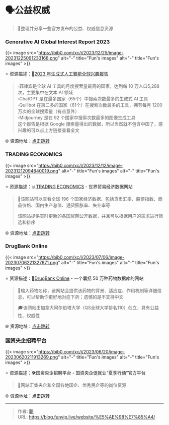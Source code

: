 # 🗣公益权威


> 🤖整理并分享一些官方发布的公益、权威信息资源
>

<!--more-->

### Generative AI Global Interest Report 2023

{{< image src="https://bib0.com/xc/i/2023/12/25/image-20231225091233168.png" alt="-"  title="Fun's images" alt="-"  title="Fun's images" >}}    

⭐️  资源描述：🤖[2023 年生成式人工智能全球兴趣报告](https://www.electronicshub.org/generative-ai-global-interest-report-2023/)

>▫️菲律宾是全球 AI 工具的月度搜索量最高的国家，达到每 10 万人口5,288次，主要集中在文本 AI 领域  
>▫️ChatGPT 是在最多国家（65个）中搜索次数最多的生成式 AI 工具  
>▫️Quillbot 在第二多的国家（61个）在搜索次数最多的工具，拥有每月 1200 万次的全球搜索量（有点意外）  
>▫️Midjourney 是在 92 个国家中搜索次数最多的图像生成工具  
>这个报告是根据 Google 搜索量得出的数据，所以当然就不包含中国了，感兴趣的可以点上方链接查看全文

🌐 资源地址：[点击跳转](https://www.electronicshub.org/generative-ai-global-interest-report-2023/)

### TRADING ECONOMICS

{{< image src="https://bib0.com/xc/i/2023/12/12/image-20231212094840019.png" alt="-"  title="Fun's images" alt="-"  title="Fun's images" >}}    

⭐️  资源描述：📊[TRADING ECONOMICS](https://zh.tradingeconomics.com/) - 世界贸易经济数据网站

>📄该网站可以查看全球 196 个国家经济数据、包括货币汇率、股票指数、商品价格、国内生产总值、通货膨胀率、失业率等
>
>该网站提供实时更新的各国官网公开数据，并且可以根据用户的需求进行筛选和排序

🌐 资源地址：[点击跳转](https://zh.tradingeconomics.com/)

### DrugBank Online

{{< image src="https://bib0.com/xc/i/2023/07/06/image-20230706221327671.png" alt="-"  title="Fun's images" alt="-"  title="Fun's images" >}}    

⭐️  资源描述：💊[DrugBank Online](https://go.drugbank.com/) - 一个囊括 50 万种药物数据库的网站

>📄输入药物名称，该网站会提供该药物的背景、适应症、作用机制等详细信息，可以帮助你更好地对症下药；遗憾的是不支持中文
>
>🎓该网站由加拿大阿尔伯塔大学（QS全球大学排名110）创立，具有公益性、权威性

🌐 资源地址：[点击跳转](https://go.drugbank.com/)

### 国资央企招聘平台

{{< image src="https://bib0.com/xc/i/2023/06/20/image-20230620211913269.png" alt="-"  title="Fun's images" alt="-"  title="Fun's images" >}}    

⭐️  资源描述：🛠国资央企招聘平台 - 国资央企促就业“夏季行动”官方平台

>📄网站汇集央企和全国各地国企、优秀民企等的岗位资源

🌐 资源地址：[点击跳转](https://cujiuye.iguopin.com/)


---

> 作者: [聪](/about)  
> URL: https://blog.funvip.live/website/%E5%AE%98%E7%85%A4/  

